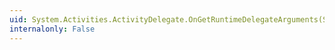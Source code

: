 ```yaml
---
uid: System.Activities.ActivityDelegate.OnGetRuntimeDelegateArguments(System.Collections.Generic.IList{System.Activities.RuntimeDelegateArgument})
internalonly: False
---
```

